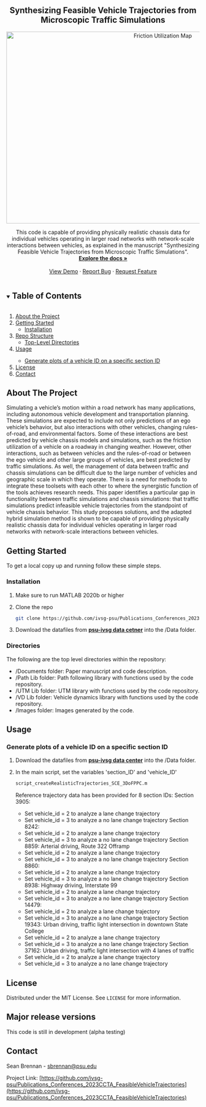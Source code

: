 


<!--
The following template is based on:
Best-README-Template
Search for this, and you will find!
>
<!-- PROJECT LOGO -->
<br />
<p align="center">
  <!-- <a href="https://github.com/ivsg-psu/Publications_Conferences_2023CCTA_FeasibleVehicleTrajectories">
    <img src="images/logo.png" alt="Logo" width="80" height="80">
  </a> -->

  <h2 align="center"> Synthesizing Feasible Vehicle Trajectories from Microscopic Traffic Simulations
  </h2>

<p align="center"><img src=".\Images\Friction_Analysis_Map_No_LC.jpg" alt="Friction Utilization Map" width="800" height="500">

  <p align="center">
    This code is capable of providing physically realistic chassis data for individual vehicles operating in larger road networks with network-scale interactions between vehicles, as explained in the manuscript "Synthesizing Feasible Vehicle Trajectories from Microscopic Traffic Simulations".
    <br />
    <a href="https://github.com/ivsg-psu/Publications_Conferences_2023CCTA_FeasibleVehicleTrajectories"><strong>Explore the docs »</strong></a>
    <br />
    <br />
    <a href="https://github.com/ivsg-psu/Publications_Conferences_2023CCTA_FeasibleVehicleTrajectories/tree/main/Documents">View Demo</a>
    ·
    <a href="https://github.com/ivsg-psu/Publications_Conferences_2023CCTA_FeasibleVehicleTrajectories/issues">Report Bug</a>
    ·
    <a href="https://github.com/ivsg-psu/Publications_Conferences_2023CCTA_FeasibleVehicleTrajectories/issues">Request Feature</a>
  </p>
</p>



<!-- TABLE OF CONTENTS -->
<details open="open">
  <summary><h2 style="display: inline-block">Table of Contents</h2></summary>
  <ol>
    <li>
      <a href="#about-the-project">About the Project</a>
    </li>
    <li>
      <a href="#getting-started">Getting Started</a>
      <ul>
        <li><a href="#installation">Installation</a></li>
      </ul>
    </li>
    <li><a href="structure">Repo Structure</a>
	    <ul>
	    <li><a href="#directories">Top-Level Directories</li>
	    </ul>
    </li>
    <li><a href="#usage">Usage</a></li>
	    <ul>
	    <li><a href="#Generate-plots-of-a-vehicle-ID-on-a-specific-section-ID">Generate plots of a vehicle ID on a specific section ID</li>
	    </ul>
    <li><a href="#license">License</a></li>
    <li><a href="#contact">Contact</a></li>
  </ol>
</details>

<!-- ABOUT THE PROJECT -->
## About The Project

Simulating a vehicle’s motion within a road network has many applications, including autonomous vehicle development and transportation planning. These simulations are expected to include not only predictions of an ego vehicle’s behavior, but also interactions with other vehicles, changing rules-of-road, and environmental factors. Some of these interactions are best predicted by vehicle chassis models and simulations, such as the friction utilization of a vehicle on a roadway in changing weather. However, other interactions, such as between vehicles and the rules-of-road or between the ego vehicle and other large groups of vehicles, are best predicted by traffic simulations. As well, the management of data between traffic and chassis simulations can be difficult due to the large number of vehicles and geographic scale in which they operate. There is a need for methods to integrate these toolsets with each other to where the synergistic function of the tools achieves research needs. This paper identifies a particular gap in functionality between traffic simulations and chassis simulations: that traffic simulations predict infeasible vehicle trajectories from the standpoint of vehicle chassis behavior. This study proposes solutions, and the adapted hybrid simulation method is shown to be capable of providing physically realistic chassis data for individual vehicles operating in larger road networks with network-scale interactions between vehicles.


<!-- GETTING STARTED -->
## Getting Started

To get a local copy up and running follow these simple steps.

### Installation

1.  Make sure to run MATLAB 2020b or higher

2. Clone the repo
   ```sh
   git clone https://github.com/ivsg-psu/Publications_Conferences_2023CCTA_FeasibleVehicleTrajectories
   ```
3. Download the datafiles from <a href="https://pennstateoffice365.sharepoint.com/sites/IntelligentVehiclesandSystemsGroup-Active/Shared%20Documents/Forms/AllItems.aspx?ga=1&id=%2Fsites%2FIntelligentVehiclesandSystemsGroup%2DActive%2FShared%20Documents%2FIVSG%2FGitHubMirror%2FPublications%2FConferences%2F2023%2FPublications%5FConferences%5F2023CCTA%5FRoadNetworkFrictionAnalysis&viewid=aa025233%2D06cc%2D49ea%2Dbed2%2Db847e0f89798"><strong>psu-ivsg data cetner</strong></a> into the /Data folder. 

<!-- STRUCTURE OF THE REPO -->
### Directories
The following are the top level directories within the repository:
<ul>
	<li>/Documents folder: Paper manuscript and code description.</li>
	<li>/Path Lib folder: Path following library with functions used by the code repository.</li>
	<li>/UTM Lib folder: UTM library with functions used by the code repository.</li>
	<li>/VD Lib folder: Vehicle dynamics library with functions used by the code repository.</li>
	<li>/Images folder: Images generated by the code.</li>
</ul>


<!-- USAGE EXAMPLES -->
## Usage
<!-- Use this space to show useful examples of how a project can be used.
Additional screenshots, code examples and demos work well in this space. You may
also link to more resources. -->

### Generate plots of a vehicle ID on a specific section ID
1. Download the datafiles from <a href=""><strong>psu-ivsg data center</strong></a> into the /Data folder. 

2. In the main script, set the variables 'section_ID' and 'vehicle_ID'
   ```sh
   script_createRealisticTrajectories_SCE_3DoFPPC.m
   ```
   Reference trajectory data has been provided for 8 section IDs:
   Section 3905:
   - Set vehicle_id = 2 to analyze a lane change trajectory
   - Set vehicle_id = 3 to analyze a no lane change trajectory
   Section 8242:
   - Set vehicle_id = 2 to analyze a lane change trajectory
   - Set vehicle_id = 3 to analyze a no lane change trajectory
   Section 8859: Arterial driving, Route 322 Offramp
   - Set vehicle_id = 2 to analyze a lane change trajectory
   - Set vehicle_id = 3 to analyze a no lane change trajectory
   Section 8860:
   - Set vehicle_id = 2 to analyze a lane change trajectory
   - Set vehicle_id = 3 to analyze a no lane change trajectory
   Section 8938: Highway driving, Interstate 99
   - Set vehicle_id = 2 to analyze a lane change trajectory
   - Set vehicle_id = 3 to analyze a no lane change trajectory
   Section 14479:
   - Set vehicle_id = 2 to analyze a lane change trajectory
   - Set vehicle_id = 3 to analyze a no lane change trajectory
   Section 19343: Urban driving, traffic light intersection in downtown State College
   - Set vehicle_id = 2 to analyze a lane change trajectory
   - Set vehicle_id = 3 to analyze a no lane change trajectory
   Section 37162: Urban driving, traffic light intersection with 4 lanes of traffic
   - Set vehicle_id = 2 to analyze a lane change trajectory
   - Set vehicle_id = 3 to analyze a no lane change trajectory

<!-- LICENSE -->
## License

Distributed under the MIT License. See `LICENSE` for more information.


## Major release versions
This code is still in development (alpha testing)


<!-- CONTACT -->
## Contact
Sean Brennan - sbrennan@psu.edu

Project Link: [https://github.com/ivsg-psu/Publications_Conferences_2023CCTA_FeasibleVehicleTrajectories](https://github.com/ivsg-psu/Publications_Conferences_2023CCTA_FeasibleVehicleTrajectories)



<!-- MARKDOWN LINKS & IMAGES -->
<!-- https://www.markdownguide.org/basic-syntax/#reference-style-links -->
[contributors-shield]: https://img.shields.io/github/contributors/ivsg-psu/FeatureExtraction_Association_PointToPointAssociation.svg?style=for-the-badge
[contributors-url]: https://github.com/ivsg-psu/FeatureExtraction_Association_PointToPointAssociation/graphs/contributors
[forks-shield]: https://img.shields.io/github/forks/ivsg-psu/FeatureExtraction_Association_PointToPointAssociation.svg?style=for-the-badge
[forks-url]: https://github.com/ivsg-psu/FeatureExtraction_Association_PointToPointAssociation/network/members
[stars-shield]: https://img.shields.io/github/stars/ivsg-psu/FeatureExtraction_Association_PointToPointAssociation.svg?style=for-the-badge
[stars-url]: https://github.com/ivsg-psu/FeatureExtraction_Association_PointToPointAssociation/stargazers
[issues-shield]: https://img.shields.io/github/issues/ivsg-psu/reFeatureExtraction_Association_PointToPointAssociationpo.svg?style=for-the-badge
[issues-url]: https://github.com/ivsg-psu/FeatureExtraction_Association_PointToPointAssociation/issues
[license-shield]: https://img.shields.io/github/license/ivsg-psu/FeatureExtraction_Association_PointToPointAssociation.svg?style=for-the-badge
[license-url]: https://github.com/ivsg-psu/FeatureExtraction_Association_PointToPointAssociation/blob/master/LICENSE.txt




